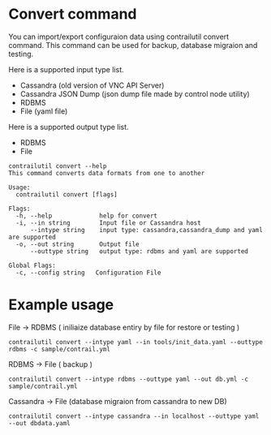 # Convert command

You can import/export configuraion data using contrailutil convert command.
This command can be used for backup, database migraion and testing.

Here is a supported input type list.

- Cassandra (old version of VNC API Server)
- Cassandra JSON Dump (json dump file made by control node utility)
- RDBMS
- File (yaml file)

Here is a supported output type list.

- RDBMS
- File

``` shell
contrailutil convert --help
This command converts data formats from one to another

Usage:
  contrailutil convert [flags]

Flags:
  -h, --help             help for convert
  -i, --in string        Input file or Cassandra host
      --intype string    input type: cassandra,cassandra_dump and yaml are supported
  -o, --out string       Output file
      --outtype string   output type: rdbms and yaml are supported

Global Flags:
  -c, --config string   Configuration File
```

# Example usage

File -> RDBMS ( iniliaize database entiry by file for restore or testing )

``` shell
contrailutil convert --intype yaml --in tools/init_data.yaml --outtype rdbms -c sample/contrail.yml
```

RDBMS -> File ( backup )

``` shell
contrailutil convert --intype rdbms --outtype yaml --out db.yml -c sample/contrail.yml
```

Cassandra -> File (database migraion from cassandra to new DB)

``` shell
contrailutil convert --intype cassandra --in localhost --outtype yaml --out dbdata.yaml
```